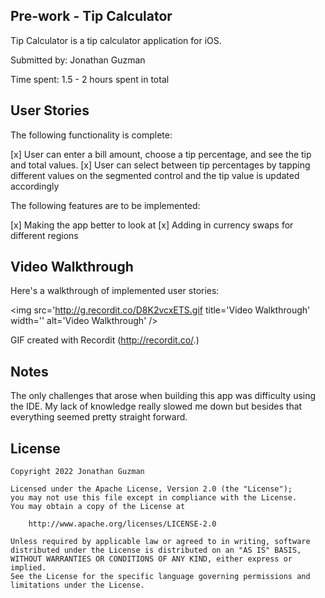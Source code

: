  ## Pre-work - Tip Calculator

Tip Calculator is a tip calculator application for iOS.

Submitted by: Jonathan Guzman

Time spent: 1.5 - 2 hours spent in total

## User Stories

The following functionality is complete:

 [x] User can enter a bill amount, choose a tip percentage, and see the tip and total values.
 [x] User can select between tip percentages by tapping different values on the segmented control and the tip value is updated accordingly

The following features are to be implemented:

 [x] Making the app better to look at 
 [x] Adding in currency swaps for different regions 

## Video Walkthrough

Here's a walkthrough of implemented user stories:

<img src='http://g.recordit.co/D8K2vcxETS.gif title='Video Walkthrough' width='' alt='Video Walkthrough' />

GIF created with Recordit (http://recordit.co/.)

## Notes

The only challenges that arose when building this app was difficulty using the IDE. My lack of knowledge really slowed me down but besides that everything seemed pretty straight forward.

## License

    Copyright 2022 Jonathan Guzman

    Licensed under the Apache License, Version 2.0 (the "License");
    you may not use this file except in compliance with the License.
    You may obtain a copy of the License at

        http://www.apache.org/licenses/LICENSE-2.0

    Unless required by applicable law or agreed to in writing, software
    distributed under the License is distributed on an "AS IS" BASIS,
    WITHOUT WARRANTIES OR CONDITIONS OF ANY KIND, either express or implied.
    See the License for the specific language governing permissions and
    limitations under the License.
